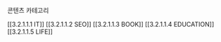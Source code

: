 
콘텐츠 카테고리

[[3.2.1.1.1 IT]]
[[3.2.1.1.2 SEO]]
[[3.2.1.1.3 BOOK]]
[[3.2.1.1.4 EDUCATION]]
[[3.2.1.1.5 LIFE]]
